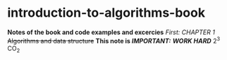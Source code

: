 # introduction-to-algorithms-book
**Notes of the book and code examples and excercies**
*First: CHAPTER 1*
~~Algorithms and data structure~~
**This note is _IMPORTANT:_**
***WORK HARD***
2<sup>3</sup>
CO<sub>2</sub>
